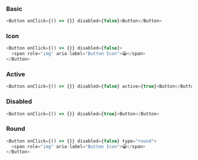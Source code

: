 ### Basic

```js
<Button onClick={() => {}} disabled={false}>Button</Button>
```

### Icon

```js
<Button onClick={() => {}} disabled={false}>
  <span role="img" aria-label="Button Icon">😀</span>
</Button>
```

### Active

```js
<Button onClick={() => {}} disabled={false} active={true}>Button</Button>
```

### Disabled

```js
<Button onClick={() => {}} disabled={true}>Button</Button>
```

### Round

```js
<Button onClick={() => {}} disabled={false} type="round">
  <span role="img" aria-label="Button Icon">😀</span>
</Button>
```
